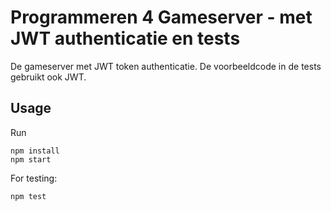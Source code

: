 # Programmeren 4 Gameserver - met JWT authenticatie en tests
De gameserver met JWT token authenticatie. De voorbeeldcode in de tests gebruikt ook JWT.

## Usage
Run

```
npm install
npm start
```

For testing:
```
npm test
```

